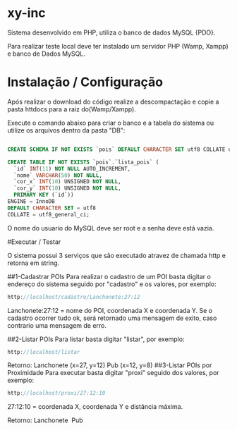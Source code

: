 # xy-inc

Sistema desenvolvido em PHP, utiliza o banco de dados MySQL {PDO}.

Para realizar teste local deve ter instalado um servidor PHP (Wamp, Xampp) e banco de Dados MySQL.

# Instalação / Configuração

  Após realizar o download do código realize a descompactação e copie a pasta httdocs para a raiz do(Wamp/Xampp).

Execute o comando abaixo para criar o banco e a tabela do sistema ou utilize os arquivos dentro da pasta "DB":

```sql

CREATE SCHEMA IF NOT EXISTS `pois` DEFAULT CHARACTER SET utf8 COLLATE utf8_general_ci ;

CREATE TABLE IF NOT EXISTS `pois`.`lista_pois` (
  `id` INT(11) NOT NULL AUTO_INCREMENT,
  `nome` VARCHAR(50) NOT NULL,
  `cor_x` INT(10) UNSIGNED NOT NULL,
  `cor_y` INT(10) UNSIGNED NOT NULL,
  PRIMARY KEY (`id`))
ENGINE = InnoDB
DEFAULT CHARACTER SET = utf8
COLLATE = utf8_general_ci;
```
O nome do usuario do MySQL deve ser root e a senha deve está vazia.

#Executar / Testar

O sistema possui 3 serviços que são executado atravez de chamada http e retorna em string.

##1-Cadastrar POIs
  Para realizar o cadastro de um POI basta digitar o endereço do sistema seguido por "cadastro" e os valores, por exemplo:
```groovy
http://localhost/cadastro/Lanchonete:27:12
```
Lanchonete:27:12 = nome do POI, coordenada  X e coordenada Y.
Se o cadastro ocorrer tudo ok, será retornado uma mensagem de exito, caso contrario uma mensagem de erro.

##2-Listar POIs
  Para listar basta digitar "listar", por exemplo:
```groovy  
http://localhost/listar
```
Retorno: Lanchonete (x=27, y=12)
		 Pub (x=12, y=8)
##3-Listar POIs por Proximidade
  Para executar basta digitar "proxi" seguido dos valores, por exemplo:
```groovy
http://localhost/proxi/27:12:10
```
27:12:10 = coordenada  X, coordenada Y e distância máxima.

Retorno: Lanchonete 
		 Pub

